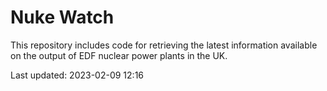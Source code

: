 # Nuke Watch

This repository includes code for retrieving the latest information available on the output of EDF nuclear power plants in the UK.

Last updated: 2023-02-09 12:16